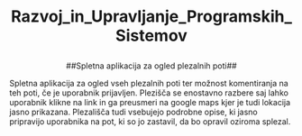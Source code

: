 # <p align="center">Razvoj_in_Upravljanje_Programskih_Sistemov<p/>
<p align="center">##Spletna aplikacija za ogled plezalnih poti##<p/>
Spletna aplikacija za ogled vseh plezalnih poti ter možnost komentiranja na teh poti, če je uporabnik prijavljen. Plezišča se enostavno razbere saj lahko uporabnik klikne na link in ga preusmeri na google maps kjer je tudi lokacija jasno prikazana. Plezališča tudi vsebujejo podrobne opise, ki jasno pripravijo uporabnika na pot, ki so jo zastavil, da bo opravil oziroma splezal.
